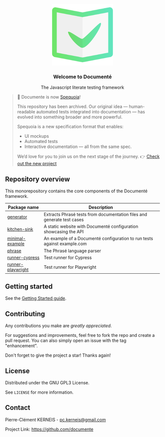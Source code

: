 <p align="center">
    <a href="https://github.com/documente/documente">
        <img alt="Logo for the Documenté literate testing framework" src="https://github.com/documente/documente.github.io/raw/main/public/logo.svg" title="Documenté logo" width="200"/>
    </a>
</p>

<h3 align="center">Welcome to Documenté</h3>

<p align="center">
The Javascript literate testing framework
</p>

> 📢 Documente is now [Spequoia](https://github.com/spequoia)!
>
> This repository has been archived.
> Our original idea — human-readable automated tests integrated into documentation — has evolved into something broader and more powerful.
> 
> Spequoia is a new specification format that enables:
> - UI mockups
> - Automated tests
> - Interactive documentation — all from the same spec.
> 
> We’d love for you to join us on the next stage of the journey.
> 👉 [Check out the new project](https://github.com/spequoia)

## Repository overview

This monorepository contains the core components of the Documenté framework.

| Package name | Description |
| ------------ | ----------- |
| [generator](./packages/generator) | Extracts Phrasé tests from documentation files and generate test cases |
| [kitchen-sink](./packages/kitchen-sink) | A static website with Documenté configuration showcasing the API |
| [minimal-example](./packages/minimal-example) | An example of a Documenté configuration to run tests against example.com |
| [phrase](./packages/phrase) | The Phrasé language parser |
| [runner-cypress](./packages/runner-cypress) | Test runner for Cypress |
| [runner-playwright](./packages/runner-playwright) | Test runner for Playwright |

## Getting started

See the [Getting Started guide](https://documente.github.io/getting-started.html).

## Contributing

Any contributions you make are _greatly appreciated_.

For suggestions and improvements, feel free to fork the repo and create a pull request. You can also simply open an issue with the tag "enhancement".

Don't forget to give the project a star! Thanks again!

## License

Distributed under the GNU GPL3 License.

See `LICENSE` for more information.

## Contact

Pierre-Clément KERNEIS - pc.kerneis@gmail.com

Project Link: https://github.com/documente
